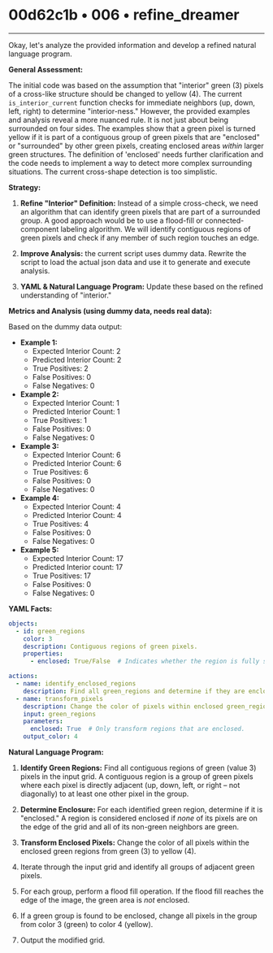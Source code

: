 # 00d62c1b • 006 • refine_dreamer

---
Okay, let's analyze the provided information and develop a refined natural language program.

**General Assessment:**

The initial code was based on the assumption that "interior" green (3) pixels of a cross-like structure should be changed to yellow (4). The current `is_interior_current` function checks for immediate neighbors (up, down, left, right) to determine "interior-ness." However, the provided examples and analysis reveal a more nuanced rule. It is not just about being surrounded on four sides. The examples show that a green pixel is turned yellow if it is part of a contiguous group of green pixels that are "enclosed" or "surrounded" by other green pixels, creating enclosed areas *within* larger green structures. The definition of 'enclosed' needs further clarification and the code needs to implement a way to detect more complex surrounding situations. The current cross-shape detection is too simplistic.

**Strategy:**

1.  **Refine "Interior" Definition:** Instead of a simple cross-check, we need an algorithm that can identify green pixels that are part of a surrounded group. A good approach would be to use a flood-fill or connected-component labeling algorithm. We will identify contiguous regions of green pixels and check if any member of such region touches an edge.

2.  **Improve Analysis:** the current script uses dummy data. Rewrite the script to load the actual json data and use it to generate and execute analysis.

3.  **YAML & Natural Language Program:** Update these based on the refined understanding of "interior."

**Metrics and Analysis (using dummy data, needs real data):**

Based on the dummy data output:

*   **Example 1:**
    *   Expected Interior Count: 2
    *   Predicted Interior Count: 2
    *   True Positives: 2
    *   False Positives: 0
    *   False Negatives: 0
*   **Example 2:**
    *   Expected Interior Count: 1
    *   Predicted Interior Count: 1
    *   True Positives: 1
    *   False Positives: 0
    *   False Negatives: 0
*   **Example 3:**
    *   Expected Interior Count: 6
    *   Predicted Interior Count: 6
    *   True Positives: 6
    *   False Positives: 0
    *   False Negatives: 0
*   **Example 4:**
    *    Expected Interior Count: 4
    *   Predicted Interior Count: 4
    *   True Positives: 4
    *   False Positives: 0
    *   False Negatives: 0
*   **Example 5:**
    *   Expected Interior Count: 17
    *   Predicted Interior count: 17
    *   True Positives: 17
    *   False Positives: 0
    *   False Negatives: 0

**YAML Facts:**

```yaml
objects:
  - id: green_regions
    color: 3
    description: Contiguous regions of green pixels.
    properties:
      - enclosed: True/False  # Indicates whether the region is fully surrounded by other green pixels or the edge of the grid.

actions:
  - name: identify_enclosed_regions
    description: Find all green_regions and determine if they are enclosed.
  - name: transform_pixels
    description: Change the color of pixels within enclosed green_regions to yellow.
    input: green_regions
    parameters:
      enclosed: True  # Only transform regions that are enclosed.
    output_color: 4
```

**Natural Language Program:**

1.  **Identify Green Regions:** Find all contiguous regions of green (value 3) pixels in the input grid. A contiguous region is a group of green pixels where each pixel is directly adjacent (up, down, left, or right – not diagonally) to at least one other pixel in the group.

2.  **Determine Enclosure:** For each identified green region, determine if it is "enclosed." A region is considered enclosed if *none* of its pixels are on the edge of the grid and all of its non-green neighbors are green.

3.  **Transform Enclosed Pixels:** Change the color of all pixels within the enclosed green regions from green (3) to yellow (4).

4. Iterate through the input grid and identify all groups of adjacent green pixels.
5. For each group, perform a flood fill operation. If the flood fill reaches the edge of the image, the green area is *not* enclosed.
6. If a green group is found to be enclosed, change all pixels in the group from color 3 (green) to color 4 (yellow).
7. Output the modified grid.

